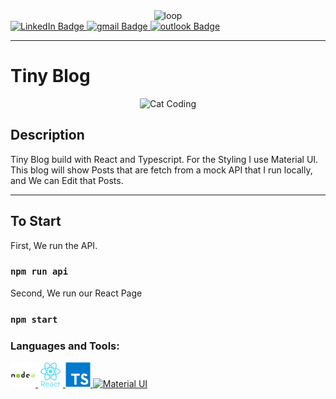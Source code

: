 <div id="header" align='center'>
   <image src="https://2.bp.blogspot.com/-doC7QrLG408/VReRDZc3xMI/AAAAAAAAAO4/ANGgmLcmqdw/s1600/tumblr_mfadnnbR2H1qevo4io1_500.gif" alt="loop">
</div>

<div id="badges">
  <a href="https://www.linkedin.com/in/maximiliano-barrientos-nunez-964b03a7/">
    <img src="https://img.shields.io/badge/LinkedIn-blue??style=plastic&logo=LinkedIn&logoColor=white" alt="LinkedIn Badge"/>
  </a>
  <a href="mailto: elbodysathba@gmail.com">
    <img src="https://img.shields.io/badge/Gmail-D14836?style=plastic&logo=gmail&logoColor=white" alt="gmail Badge"/>
  </a>
  <a href="mailto: maximilianobarrientos@msn.com">
    <img src="https://img.shields.io/badge/Microsoft_Outlook-0078D4?style=plastic&logo=microsoft-outlook&logoColor=white" alt="outlook Badge"/>
  </a>  
</div>

---
   
# Tiny Blog
<div id="header" align='center'>
   <image src="https://media1.giphy.com/media/scZPhLqaVOM1qG4lT9/giphy.webp?cid=ecf05e47r46fh89lkigyvnyfx9qb6g2kqgy9np39fa3kp2cz&rid=giphy.webp&ct=g" alt="Cat Coding">
</div>
   
   ## Description
   
   Tiny Blog build with React and Typescript. For the Styling I use Material UI.
   This blog will show Posts that are fetch from a mock API that I run locally, and We can Edit that Posts.

---

## To Start

First, We run the API.

### `npm run api`

Second, We run our React Page

### `npm start`
   
<h3 align="left">Languages and Tools:</h3>
<p align="left"> <a href="https://nodejs.org" target="_blank" rel="noreferrer"> <img src="https://raw.githubusercontent.com/devicons/devicon/master/icons/nodejs/nodejs-original-wordmark.svg" alt="nodejs" width="40" height="40"/> </a> <a href="https://reactjs.org/" target="_blank" rel="noreferrer"> <img src="https://raw.githubusercontent.com/devicons/devicon/master/icons/react/react-original-wordmark.svg" alt="react" width="40" height="40"/> </a> <a href="https://www.typescriptlang.org/" target="_blank" rel="noreferrer"> <img src="https://raw.githubusercontent.com/devicons/devicon/master/icons/typescript/typescript-original.svg" alt="typescript" width="40" height="40"/> <img src="https://bitsrc.imgix.net/3b69976526d31a20a1fd238f5a32a704cf437dd6.png" alt="Material UI" width="40" height="40"/> </a> </p>
     
